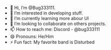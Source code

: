 - 👋 Hi, I’m @Bug333111.
- 👀 I’m interested in developing stuff.
- 🌱 I’m currently learning more abour UI
- 💞️ I’m looking to collaborate on others projects.
- 📫 How to reach me: Discord - @bug333111
- 😄 Pronouns: He/Him
- ⚡ Fun fact: My favorite band is Disturbed

<!---
Bug333111/Bug333111 is a ✨ special ✨ repository because its `README.md` (this file) appears on your GitHub profile.
You can click the Preview link to take a look at your changes.
--->
